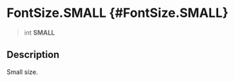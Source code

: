 FontSize.SMALL {#FontSize.SMALL}
==============

> int **SMALL**

Description
-----------

Small size.
